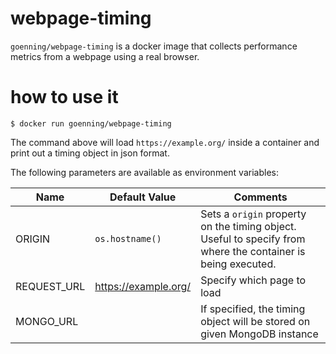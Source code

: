 # webpage-timing

`goenning/webpage-timing` is a docker image that collects performance metrics from a webpage using a real browser.

# how to use it

```
$ docker run goenning/webpage-timing
```

The command above will load `https://example.org/` inside a container and print out a timing object in json format.

The following parameters are available as environment variables:

| Name  | Default Value | Comments |
| ------------- | ------------- | ------------- |
| ORIGIN  | `os.hostname()` | Sets a `origin` property on the timing object. Useful to specify from where the container is being executed. |
| REQUEST_URL | https://example.org/ | Specify which page to load |
| MONGO_URL | <empty> | If specified, the timing object will be stored on given MongoDB instance |